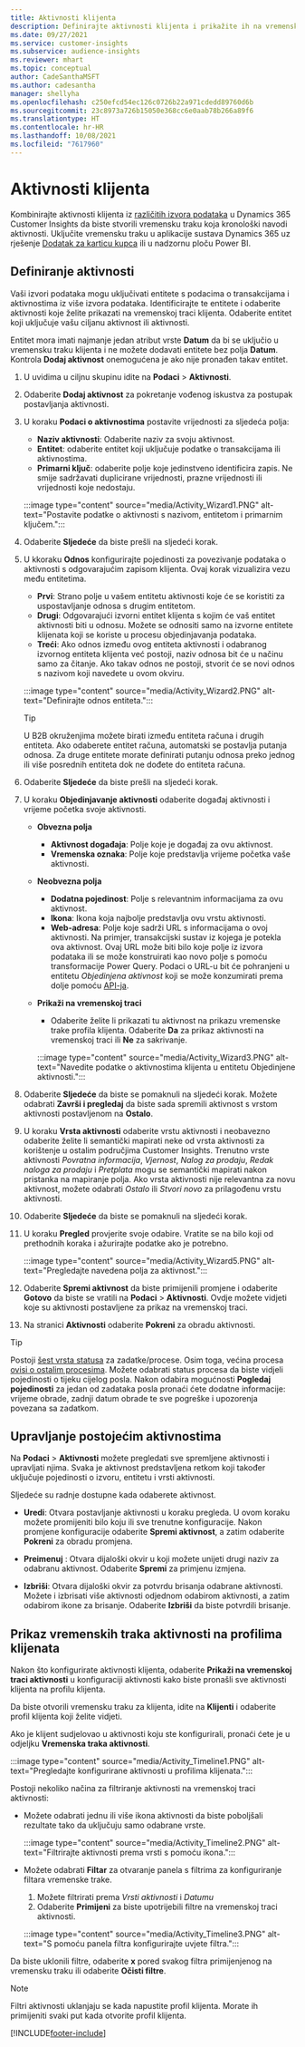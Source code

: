 ```yaml
---
title: Aktivnosti klijenta
description: Definirajte aktivnosti klijenta i prikažite ih na vremenskoj traci na profilima klijenata.
ms.date: 09/27/2021
ms.service: customer-insights
ms.subservice: audience-insights
ms.reviewer: mhart
ms.topic: conceptual
author: CadeSanthaMSFT
ms.author: cadesantha
manager: shellyha
ms.openlocfilehash: c250efcd54ec126c0726b22a971cdedd89760d6b
ms.sourcegitcommit: 23c8973a726b15050e368cc6e0aab78b266a89f6
ms.translationtype: HT
ms.contentlocale: hr-HR
ms.lasthandoff: 10/08/2021
ms.locfileid: "7617960"
---
```

# <a name="customer-activities"></a>Aktivnosti klijenta

Kombinirajte aktivnosti klijenta iz [različitih izvora podataka](data-sources.md) u Dynamics 365 Customer Insights da biste stvorili vremensku traku koja kronološki navodi aktivnosti. Uključite vremensku traku u aplikacije sustava Dynamics 365 uz rješenje [Dodatak za karticu kupca](customer-card-add-in.md) ili u nadzornu ploču Power BI.

## <a name="define-an-activity"></a>Definiranje aktivnosti

Vaši izvori podataka mogu uključivati entitete s podacima o transakcijama i aktivnostima iz više izvora podataka. Identificirajte te entitete i odaberite aktivnosti koje želite prikazati na vremenskoj traci klijenta. Odaberite entitet koji uključuje vašu ciljanu aktivnost ili aktivnosti.

Entitet mora imati najmanje jedan atribut vrste **Datum** da bi se uključio u vremensku traku klijenta i ne možete dodavati entitete bez polja **Datum**. Kontrola **Dodaj aktivnost** onemogućena je ako nije pronađen takav entitet.

1. U uvidima u ciljnu skupinu idite na **Podaci** > **Aktivnosti**.

1. Odaberite **Dodaj aktivnost** za pokretanje vođenog iskustva za postupak postavljanja aktivnosti.

1. U koraku **Podaci o aktivnostima** postavite vrijednosti za sljedeća polja:

   - **Naziv aktivnosti**: Odaberite naziv za svoju aktivnost.
   - **Entitet**: odaberite entitet koji uključuje podatke o transakcijama ili aktivnostima.
   - **Primarni ključ**: odaberite polje koje jedinstveno identificira zapis. Ne smije sadržavati duplicirane vrijednosti, prazne vrijednosti ili vrijednosti koje nedostaju.

   :::image type="content" source="media/Activity_Wizard1.PNG" alt-text="Postavite podatke o aktivnosti s nazivom, entitetom i primarnim ključem.":::

1. Odaberite **Sljedeće** da biste prešli na sljedeći korak.

1. U kkoraku **Odnos** konfigurirajte pojedinosti za povezivanje podataka o aktivnosti s odgovarajućim zapisom klijenta. Ovaj korak vizualizira vezu među entitetima.  

   - **Prvi**: Strano polje u vašem entitetu aktivnosti koje će se koristiti za uspostavljanje odnosa s drugim entitetom.
   - **Drugi**: Odgovarajući izvorni entitet klijenta s kojim će vaš entitet aktivnosti biti u odnosu. Možete se odnositi samo na izvorne entitete klijenata koji se koriste u procesu objedinjavanja podataka.
   - **Treći**: Ako odnos između ovog entiteta aktivnosti i odabranog izvornog entiteta klijenta već postoji, naziv odnosa bit će u načinu samo za čitanje. Ako takav odnos ne postoji, stvorit će se novi odnos s nazivom koji navedete u ovom okviru.

   :::image type="content" source="media/Activity_Wizard2.PNG" alt-text="Definirajte odnos entiteta.":::

   > [!TIP]
   > U B2B okruženjima možete birati između entiteta računa i drugih entiteta. Ako odaberete entitet računa, automatski se postavlja putanja odnosa. Za druge entitete morate definirati putanju odnosa preko jednog ili više posrednih entiteta dok ne dođete do entiteta računa.

1. Odaberite **Sljedeće** da biste prešli na sljedeći korak. 

1. U koraku **Objedinjavanje aktivnosti** odaberite događaj aktivnosti i vrijeme početka svoje aktivnosti. 
   - **Obvezna polja**
      - **Aktivnost događaja**: Polje koje je događaj za ovu aktivnost.
      - **Vremenska oznaka**: Polje koje predstavlja vrijeme početka vaše aktivnosti.

   - **Neobvezna polja**
      - **Dodatna pojedinost**: Polje s relevantnim informacijama za ovu aktivnost.
      - **Ikona**: Ikona koja najbolje predstavlja ovu vrstu aktivnosti.
      - **Web-adresa**: Polje koje sadrži URL s informacijama o ovoj aktivnosti. Na primjer, transakcijski sustav iz kojega je potekla ova aktivnost. Ovaj URL može biti bilo koje polje iz izvora podataka ili se može konstruirati kao novo polje s pomoću transformacije Power Query. Podaci o URL-u bit će pohranjeni u entitetu *Objedinjena aktivnost* koji se može konzumirati prema dolje pomoću [API-ja](apis.md).

   - **Prikaži na vremenskoj traci**
      - Odaberite želite li prikazati tu aktivnost na prikazu vremenske trake profila klijenta. Odaberite **Da** za prikaz aktivnosti na vremenskoj traci ili **Ne** za sakrivanje.

      :::image type="content" source="media/Activity_Wizard3.PNG" alt-text="Navedite podatke o aktivnostima klijenta u entitetu Objedinjene aktivnosti.":::

1. Odaberite **Sljedeće** da biste se pomaknuli na sljedeći korak. Možete odabrati **Završi i pregledaj** da biste sada spremili aktivnost s vrstom aktivnosti postavljenom na **Ostalo**. 

1. U koraku **Vrsta aktivnosti** odaberite vrstu aktivnosti i neobavezno odaberite želite li semantički mapirati neke od vrsta aktivnosti za korištenje u ostalim područjima Customer Insights. Trenutno vrste aktivnosti *Povratna informacija*, *Vjernost*, *Nalog za prodaju*, *Redak naloga za prodaju* i *Pretplata* mogu se semantički mapirati nakon pristanka na mapiranje polja. Ako vrsta aktivnosti nije relevantna za novu aktivnost, možete odabrati *Ostalo* ili *Stvori novo* za prilagođenu vrstu aktivnosti.

1. Odaberite **Sljedeće** da biste se pomaknuli na sljedeći korak. 

1. U koraku **Pregled** provjerite svoje odabire. Vratite se na bilo koji od prethodnih koraka i ažurirajte podatke ako je potrebno.

   :::image type="content" source="media/Activity_Wizard5.PNG" alt-text="Pregledajte navedena polja za aktivnost.":::
   
1. Odaberite **Spremi aktivnost** da biste primijenili promjene i odaberite **Gotovo** da biste se vratili na **Podaci** > **Aktivnosti**. Ovdje možete vidjeti koje su aktivnosti postavljene za prikaz na vremenskoj traci. 

1. Na stranici **Aktivnosti** odaberite **Pokreni** za obradu aktivnosti. 

> [!TIP]
> Postoji [šest vrsta statusa](system.md#status-types) za zadatke/procese. Osim toga, većina procesa [ovisi o ostalim procesima](system.md#refresh-policies). Možete odabrati status procesa da biste vidjeli pojedinosti o tijeku cijelog posla. Nakon odabira mogućnosti **Pogledaj pojedinosti** za jedan od zadataka posla pronaći ćete dodatne informacije: vrijeme obrade, zadnji datum obrade te sve pogreške i upozorenja povezana sa zadatkom.


## <a name="manage-existing-activities"></a>Upravljanje postojećim aktivnostima

Na **Podaci** > **Aktivnosti** možete pregledati sve spremljene aktivnosti i upravljati njima. Svaka je aktivnost predstavljena retkom koji također uključuje pojedinosti o izvoru, entitetu i vrsti aktivnosti.

Sljedeće su radnje dostupne kada odaberete aktivnost. 

- **Uredi**: Otvara postavljanje aktivnosti u koraku pregleda. U ovom koraku možete promijeniti bilo koju ili sve trenutne konfiguracije. Nakon promjene konfiguracije odaberite **Spremi aktivnost**, a zatim odaberite **Pokreni** za obradu promjena.

- **Preimenuj** : Otvara dijaloški okvir u koji možete unijeti drugi naziv za odabranu aktivnost. Odaberite **Spremi** za primjenu izmjena.

- **Izbriši**: Otvara dijaloški okvir za potvrdu brisanja odabrane aktivnosti. Možete i izbrisati više aktivnosti odjednom odabirom aktivnosti, a zatim odabirom ikone za brisanje. Odaberite **Izbriši** da biste potvrdili brisanje.

## <a name="view-activity-timelines-on-customer-profiles"></a>Prikaz vremenskih traka aktivnosti na profilima klijenata

Nakon što konfigurirate aktivnosti klijenta, odaberite **Prikaži na vremenskoj traci aktivnosti** u konfiguraciji aktivnosti kako biste pronašli sve aktivnosti klijenta na profilu klijenta.

Da biste otvorili vremensku traku za klijenta, idite na **Klijenti** i odaberite profil klijenta koji želite vidjeti.

Ako je klijent sudjelovao u aktivnosti koju ste konfigurirali, pronaći ćete je u odjeljku **Vremenska traka aktivnosti**.

:::image type="content" source="media/Activity_Timeline1.PNG" alt-text="Pregledajte konfigurirane aktivnosti u profilima klijenata.":::

Postoji nekoliko načina za filtriranje aktivnosti na vremenskoj traci aktivnosti:

- Možete odabrati jednu ili više ikona aktivnosti da biste poboljšali rezultate tako da uključuju samo odabrane vrste.

  :::image type="content" source="media/Activity_Timeline2.PNG" alt-text="Filtrirajte aktivnosti prema vrsti s pomoću ikona.":::

- Možete odabrati **Filtar** za otvaranje panela s filtrima za konfiguriranje filtara vremenske trake.

   1. Možete filtrirati prema *Vrsti aktivnosti* i *Datumu*
   1. Odaberite **Primijeni** za biste upotrijebili filtre na vremenskoj traci aktivnosti.

   :::image type="content" source="media/Activity_Timeline3.PNG" alt-text="S pomoću panela filtra konfigurirajte uvjete filtra.":::

Da biste uklonili filtre, odaberite **x** pored svakog filtra primijenjenog na vremensku traku ili odaberite **Očisti filtre**.


> [!NOTE]
> Filtri aktivnosti uklanjaju se kada napustite profil klijenta. Morate ih primijeniti svaki put kada otvorite profil klijenta.

[!INCLUDE[footer-include](../includes/footer-banner.md)]
